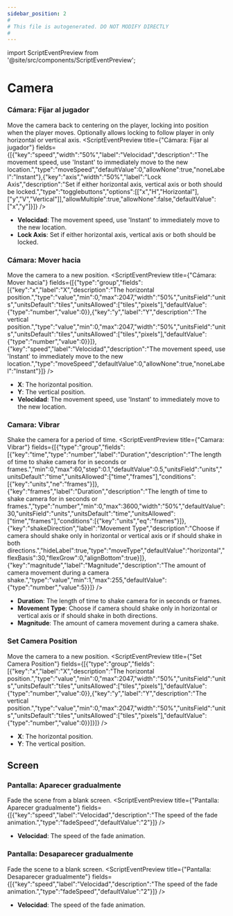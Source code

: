 ```yaml
---
sidebar_position: 2
#
# This file is autogenerated. DO NOT MODIFY DIRECTLY
#
---
```


import ScriptEventPreview from '@site/src/components/ScriptEventPreview';

# Camera

### Cámara: Fijar al jugador
Move the camera back to centering on the player, locking into position when the player moves. Optionally allows locking to follow player in only horizontal or vertical axis.
<ScriptEventPreview title={"Cámara: Fijar al jugador"} fields={[{"key":"speed","width":"50%","label":"Velocidad","description":"The movement speed, use 'Instant' to immediately move to the new location.","type":"moveSpeed","defaultValue":0,"allowNone":true,"noneLabel":"Instant"},{"key":"axis","width":"50%","label":"Lock Axis","description":"Set if either horizontal axis, vertical axis or both should be locked.","type":"togglebuttons","options":[["x","H","Horizontal"],["y","V","Vertical"]],"allowMultiple":true,"allowNone":false,"defaultValue":["x","y"]}]} />

- **Velocidad**: The movement speed, use 'Instant' to immediately move to the new location.  
- **Lock Axis**: Set if either horizontal axis, vertical axis or both should be locked.  

### Cámara: Mover hacia
Move the camera to a new position.
<ScriptEventPreview title={"Cámara: Mover hacia"} fields={[{"type":"group","fields":[{"key":"x","label":"X","description":"The horizontal position.","type":"value","min":0,"max":2047,"width":"50%","unitsField":"units","unitsDefault":"tiles","unitsAllowed":["tiles","pixels"],"defaultValue":{"type":"number","value":0}},{"key":"y","label":"Y","description":"The vertical position.","type":"value","min":0,"max":2047,"width":"50%","unitsField":"units","unitsDefault":"tiles","unitsAllowed":["tiles","pixels"],"defaultValue":{"type":"number","value":0}}]},{"key":"speed","label":"Velocidad","description":"The movement speed, use 'Instant' to immediately move to the new location.","type":"moveSpeed","defaultValue":0,"allowNone":true,"noneLabel":"Instant"}]} />

- **X**: The horizontal position.  
- **Y**: The vertical position.  
- **Velocidad**: The movement speed, use 'Instant' to immediately move to the new location.  

### Camara: Vibrar
Shake the camera for a period of time.
<ScriptEventPreview title={"Camara: Vibrar"} fields={[{"type":"group","fields":[{"key":"time","type":"number","label":"Duration","description":"The length of time to shake camera for in seconds or frames.","min":0,"max":60,"step":0.1,"defaultValue":0.5,"unitsField":"units","unitsDefault":"time","unitsAllowed":["time","frames"],"conditions":[{"key":"units","ne":"frames"}]},{"key":"frames","label":"Duration","description":"The length of time to shake camera for in seconds or frames.","type":"number","min":0,"max":3600,"width":"50%","defaultValue":30,"unitsField":"units","unitsDefault":"time","unitsAllowed":["time","frames"],"conditions":[{"key":"units","eq":"frames"}]},{"key":"shakeDirection","label":"Movement Type","description":"Choose if camera should shake only in horizontal or vertical axis or if should shake in both directions.","hideLabel":true,"type":"moveType","defaultValue":"horizontal","flexBasis":30,"flexGrow":0,"alignBottom":true}]},{"key":"magnitude","label":"Magnitude","description":"The amount of camera movement during a camera shake.","type":"value","min":1,"max":255,"defaultValue":{"type":"number","value":5}}]} />

- **Duration**: The length of time to shake camera for in seconds or frames.  
- **Movement Type**: Choose if camera should shake only in horizontal or vertical axis or if should shake in both directions.  
- **Magnitude**: The amount of camera movement during a camera shake.  

### Set Camera Position
Move the camera to a new position.
<ScriptEventPreview title={"Set Camera Position"} fields={[{"type":"group","fields":[{"key":"x","label":"X","description":"The horizontal position.","type":"value","min":0,"max":2047,"width":"50%","unitsField":"units","unitsDefault":"tiles","unitsAllowed":["tiles","pixels"],"defaultValue":{"type":"number","value":0}},{"key":"y","label":"Y","description":"The vertical position.","type":"value","min":0,"max":2047,"width":"50%","unitsField":"units","unitsDefault":"tiles","unitsAllowed":["tiles","pixels"],"defaultValue":{"type":"number","value":0}}]}]} />

- **X**: The horizontal position.  
- **Y**: The vertical position.  

## Screen
### Pantalla: Aparecer gradualmente
Fade the scene from a blank screen.
<ScriptEventPreview title={"Pantalla: Aparecer gradualmente"} fields={[{"key":"speed","label":"Velocidad","description":"The speed of the fade animation.","type":"fadeSpeed","defaultValue":"2"}]} />

- **Velocidad**: The speed of the fade animation.  

### Pantalla: Desaparecer gradualmente
Fade the scene to a blank screen.
<ScriptEventPreview title={"Pantalla: Desaparecer gradualmente"} fields={[{"key":"speed","label":"Velocidad","description":"The speed of the fade animation.","type":"fadeSpeed","defaultValue":"2"}]} />

- **Velocidad**: The speed of the fade animation.  

